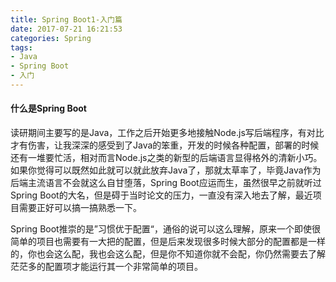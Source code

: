 ```yaml
---
title: Spring Boot1-入门篇
date: 2017-07-21 16:21:53
categories: Spring
tags:
- Java
- Spring Boot
- 入门
---
```


#### 什么是Spring Boot
读研期间主要写的是Java，工作之后开始更多地接触Node.js写后端程序，有对比才有伤害，让我深深的感受到了Java的笨重，开发的时候各种配置，部署的时候还有一堆要忙活，相对而言Node.js之类的新型的后端语言显得格外的清新小巧。如果你觉得可以既然如此就可以就此放弃Java了，那就太草率了，毕竟Java作为后端主流语言不会就这么自甘堕落，Spring Boot应运而生，虽然很早之前就听过Spring Boot的大名，但是碍于当时论文的压力，一直没有深入地去了解，最近项目需要正好可以搞一搞熟悉一下。

Spring Boot推崇的是”习惯优于配置“，通俗的说可以这么理解，原来一个即使很简单的项目也需要有一大把的配置，但是后来发现很多时候大部分的配置都是一样的，你也会这么配，我也会这么配，但是你不知道你就不会配，你仍然需要去了解茫茫多的配置项才能运行其一个非常简单的项目。
